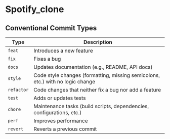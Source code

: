 # Spotify_clone
## Conventional Commit Types

| Type        | Description                                                                    |
|-------------|--------------------------------------------------------------------------------|
| `feat`      | Introduces a new feature                                                       |
| `fix`       | Fixes a bug                                                                    |
| `docs`      | Updates documentation (e.g., README, API docs)                                 |
| `style`     | Code style changes (formatting, missing semicolons, etc.) with no logic change |
| `refactor`  | Code changes that neither fix a bug nor add a feature                          |
| `test`      | Adds or updates tests                                                          |
| `chore`     | Maintenance tasks (build scripts, dependencies, configurations, etc.)          |
| `perf`      | Improves performance                                                           |
| `revert`    | Reverts a previous commit                                                      |

